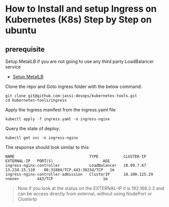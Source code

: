 # How to Install and setup Ingress on Kubernetes (K8s) Step by Step on ubuntu

## prerequisite

Setup MetalLB if you are not going to use any third party LoadBalancer service
- [Setup MetalLB](https://github.com/jassi-devops/kubernetes-tools/tree/main/metalLB)


Clone the repo and Goto ingress folder with the below command:
```
git clone git@github.com:jassi-devops/kubernetes-tools.git
cd kubernetes-tools/ingress
```
Apply the Ingress manifest from the ingress.yaml file
```
kubectl apply -f ingress.yaml -n ingress-nginx
```
Query the state of deploy:
```
kubectl get svc -n ingress-nginx
```
The response should look similar to this:
```
NAME                                 TYPE           CLUSTER-IP      EXTERNAL-IP   PORT(S)                      AGE
ingress-nginx-controller             LoadBalancer   10.99.7.67      13.234.15.110    80:31884/TCP,443:30234/TCP   1m
ingress-nginx-controller-admission   ClusterIP      10.100.125.29   <none>        443/TCP                      1m
```
> Now if you look at the status on the EXTERNAL-IP it is 192.168.2.2 and can be access directly from external, without using NodePort or ClusterIp
